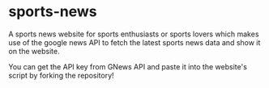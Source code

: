 # sports-news
A sports news website for sports enthusiasts or sports lovers which makes use of the google news API to fetch the latest sports news data and show it on the website.

You can get the API key from GNews API and paste it into the website's script by forking the repository!
